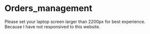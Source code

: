 # Orders_management
Please set your laptop screen larger than 2200px for best experience. 
Because I have not responsived to this website.

